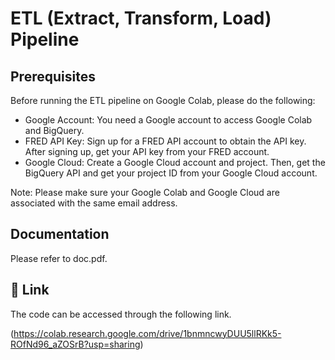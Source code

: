 
# ETL (Extract, Transform, Load) Pipeline




## Prerequisites

Before running the ETL pipeline on Google Colab, please do the following:

- Google Account: You need a Google account to access Google Colab and BigQuery.
- FRED API Key: Sign up for a FRED API account to obtain the API key. After signing up, get your API key from your FRED account.
- Google Cloud: Create a Google Cloud account and project. Then, get the BigQuery API and get your project ID from your Google Cloud account.

Note: Please make sure your Google Colab and Google Cloud are associated with the same email address.

    
## Documentation

Please refer to doc.pdf.


## 🔗 Link
The code can be accessed through the following link. 

(https://colab.research.google.com/drive/1bnmncwyDUU5llRKk5-ROfNd96_aZOSrB?usp=sharing)
